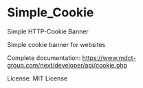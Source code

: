 # Simple_Cookie
Simple HTTP-Cookie Banner

Simple cookie banner for websites

Complete documentation: https://www.mdct-group.com/next/developer/api/cookie.php

License: MIT License

